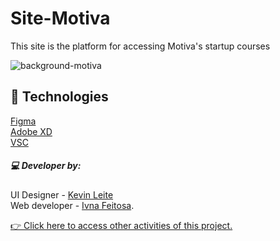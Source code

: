# Site-Motiva

This site is the platform for accessing Motiva's startup courses


![background-motiva](https://user-images.githubusercontent.com/106786686/218332693-4b86004d-2468-425b-928d-ddb6c7c7aafa.png)


## 🤖 Technologies

[Figma](https://www.figma.com/) 
<br>
[Adobe XD](https://www.adobe.com/br/)
<br>
[VSC](https://code.visualstudio.com/)
<br>

##### 💻 Developer by:<br>
UI Designer - [Kevin Leite](https://github.com/Kevin-Milk41) 
<br>
Web developer - [Ivna Feitosa](https://github.com/IvnaFeitosa).
<br>

[👉 Click here to access other activities of this project.](https://github.com/IvnaFeitosa/Site-Motiva)
